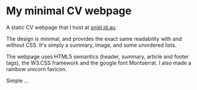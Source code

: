 # My minimal CV webpage

A static CV webpage that I host at [sniel.id.au](http://www.sniel.id.au).  

The design is minimal, and provides the exact same readability with and without
CSS. It's simply a summary, image, and some unordered lists.  

The webpage uses HTML5 semantics (header, summary, article and footer tags),
the W3.CSS framework and the google font Montserrat. I also made a rainbow unicorn
favicon.  

Simple ...